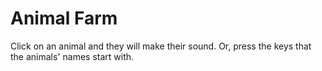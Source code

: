 # Animal Farm

Click on an animal and they will make their sound.
Or, press the keys that the animals' names start with.
